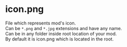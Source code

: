 # icon.png

File which represents mod's icon.<br />
Can be `*.png` and `*.jpg` extensions and have any name.<br />
Can be in any folder inside root location of your mod.<br />
By default it is icon.png which is located in the root.